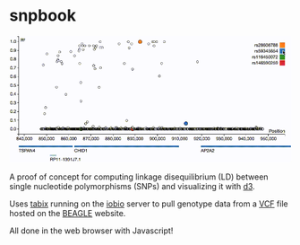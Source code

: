 # snpbook

<img src="snpbook.gif"/>

A proof of concept for computing linkage disequilibrium (LD) between single
nucleotide polymorphisms (SNPs) and visualizing it with [d3].

Uses [tabix] running on the [iobio] server to pull genotype data from a [VCF]
file hosted on the [BEAGLE] website.

All done in the web browser with Javascript!

[d3]: https://github.com/d3/d3
[tabix]: https://github.com/samtools/tabix
[iobio]: http://iobio.io/
[VCF]: http://www.internationalgenome.org/wiki/Analysis/vcf4.0/
[BEAGLE]: https://faculty.washington.edu/browning/beagle/beagle.html

